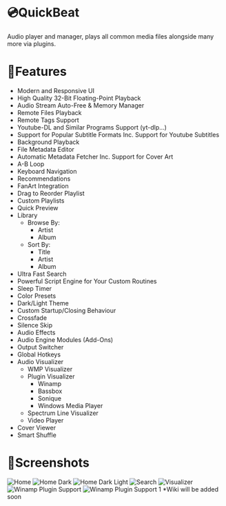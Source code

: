 # 💿QuickBeat
Audio player and manager, plays all common media files alongside many more via plugins.
# 🧰Features
- Modern and Responsive UI
- High Quality 32-Bit Floating-Point Playback
- Audio Stream Auto-Free & Memory Manager
- Remote Files Playback
- Remote Tags Support
- Youtube-DL and Similar Programs Support (yt-dlp...)
- Support for Popular Subtitle Formats Inc. Support for Youtube Subtitles
- Background Playback
- File Metadata Editor
- Automatic Metadata Fetcher Inc. Support for Cover Art
- A-B Loop
- Keyboard Navigation
- Recommendations
- FanArt Integration
- Drag to Reorder Playlist
- Custom Playlists
- Quick Preview
- Library
  - Browse By:
    - Artist
    - Album
  - Sort By:
    - Title
    - Artist
    - Album
- Ultra Fast Search
- Powerful Script Engine for Your Custom Routines
- Sleep Timer
- Color Presets
- Dark/Light Theme
- Custom Startup/Closing Behaviour
- Crossfade
- Silence Skip
- Audio Effects
- Audio Engine Modules (Add-Ons)
- Output Switcher
- Global Hotkeys
- Audio Visualizer
  - WMP Visualizer
  - Plugin Visualizer
    - Winamp
    - Bassbox
    - Sonique
    - Windows Media Player
  - Spectrum Line Visualizer
  - Video Player
- Cover Viewer
- Smart Shuffle

# 📸Screenshots
![Home](https://i.imgur.com/EskPUZf.png)
![Home Dark](https://i.imgur.com/gheSpTH.png)
![Home Dark Light](https://i.imgur.com/a1gON9A.png)
![Search](https://i.imgur.com/5jt1BFY.png)
![Visualizer](https://i.imgur.com/Ciw3De5.png)
![Winamp Plugin Support](https://i.imgur.com/IxYaTnR.png)
![Winamp Plugin Support 1](https://i.imgur.com/IrxMVw9.png)
*Wiki will be added soon
